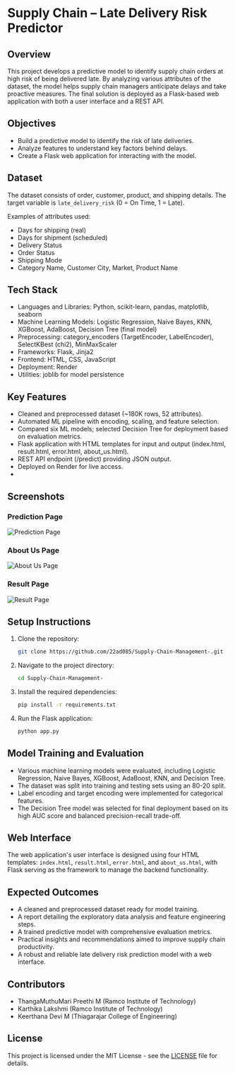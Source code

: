 # Supply Chain – Late Delivery Risk Predictor

## Overview
This project develops a predictive model to identify supply chain orders at high risk of being delivered late. By analyzing various attributes of the dataset, the model helps supply chain managers anticipate delays and take proactive measures. The final solution is deployed as a Flask-based web application with both a user interface and a REST API.

## Objectives
- Build a predictive model to identify the risk of late deliveries.
- Analyze features to understand key factors behind delays.
- Create a Flask web application for interacting with the model.

## Dataset
The dataset consists of order, customer, product, and shipping details. The target variable is `late_delivery_risk` (0 = On Time, 1 = Late).

Examples of attributes used:
- Days for shipping (real)
- Days for shipment (scheduled)
- Delivery Status
- Order Status
- Shipping Mode
- Category Name, Customer City, Market, Product Name

## Tech Stack
- Languages and Libraries: Python, scikit-learn, pandas, matplotlib, seaborn
- Machine Learning Models: Logistic Regression, Naive Bayes, KNN, XGBoost, AdaBoost, Decision Tree (final model)
- Preprocessing: category_encoders (TargetEncoder, LabelEncoder), SelectKBest (chi2), MinMaxScaler
- Frameworks: Flask, Jinja2
- Frontend: HTML, CSS, JavaScript
- Deployment: Render
- Utilities: joblib for model persistence

## Key Features
- Cleaned and preprocessed dataset (~180K rows, 52 attributes).
- Automated ML pipeline with encoding, scaling, and feature selection.
- Compared six ML models; selected Decision Tree for deployment based on evaluation metrics.
- Flask application with HTML templates for input and output (index.html, result.html, error.html, about_us.html).
- REST API endpoint (/predict) providing JSON output.
- Deployed on Render for live access.
- 
## Screenshots

### Prediction Page
![Prediction Page](screenshots/prediction.jpg)

### About Us Page
![About Us Page](screenshots/aboutus.jpg)

### Result Page
![Result Page](screenshots/result.png)


## Setup Instructions
1. Clone the repository:
    ```bash
    git clone https://github.com/22ad085/Supply-Chain-Management-.git
    ```
2. Navigate to the project directory:
    ```bash
    cd Supply-Chain-Management-
    ```
3. Install the required dependencies:
    ```bash
    pip install -r requirements.txt
    ```
4. Run the Flask application:
    ```bash
    python app.py
    ```

## Model Training and Evaluation
- Various machine learning models were evaluated, including Logistic Regression, Naive Bayes, XGBoost, AdaBoost, KNN, and Decision Tree.
- The dataset was split into training and testing sets using an 80-20 split.
- Label encoding and target encoding were implemented for categorical features.
- The Decision Tree model was selected for final deployment based on its high AUC score and balanced precision-recall trade-off.

## Web Interface
The web application's user interface is designed using four HTML templates: `index.html`, `result.html`, `error.html`, and `about_us.html`, with Flask serving as the framework to manage the backend functionality.

## Expected Outcomes
- A cleaned and preprocessed dataset ready for model training.
- A report detailing the exploratory data analysis and feature engineering steps.
- A trained predictive model with comprehensive evaluation metrics.
- Practical insights and recommendations aimed to improve supply chain productivity.
- A robust and reliable late delivery risk prediction model with a web interface.

## Contributors
- ThangaMuthuMari Preethi M (Ramco Institute of Technology)
- Karthika Lakshmi (Ramco Institute of Technology)
- Keerthana Devi M (Thiagarajar College of Engineering)

## License
This project is licensed under the MIT License - see the [LICENSE](LICENSE) file for details.
